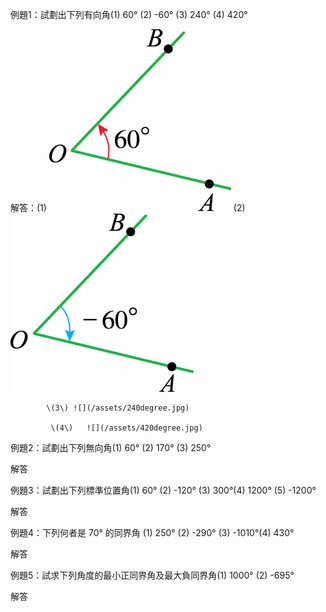 例題1：試劃出下列有向角\(1\) 60° \(2\) -60° \(3\) 240° \(4\) 420°

解答：\(1\)  ![](/assets/60degree.jpg)   \(2\)  ![](/assets/milus60degree.jpg)

            \(3\) ![](/assets/240degree.jpg)   

             \(4\)   ![](/assets/420degree.jpg)

例題2：試劃出下列無向角\(1\) 60° \(2\) 170° \(3\) 250°

解答

例題3：試劃出下列標準位置角\(1\) 60° \(2\) -120° \(3\) 300°\(4\) 1200° \(5\) -1200°

解答

例題4：下列何者是 70°  的同界角 \(1\) 250° \(2\) -290° \(3\) -1010°\(4\) 430°

解答

例題5：試求下列角度的最小正同界角及最大負同界角\(1\) 1000° \(2\) -695°

解答

